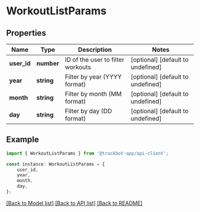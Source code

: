 # WorkoutListParams


## Properties

Name | Type | Description | Notes
------------ | ------------- | ------------- | -------------
**user_id** | **number** | ID of the user to filter workouts | [optional] [default to undefined]
**year** | **string** | Filter by year (YYYY format) | [optional] [default to undefined]
**month** | **string** | Filter by month (MM format) | [optional] [default to undefined]
**day** | **string** | Filter by day (DD format) | [optional] [default to undefined]

## Example

```typescript
import { WorkoutListParams } from '@trackbot-app/api-client';

const instance: WorkoutListParams = {
    user_id,
    year,
    month,
    day,
};
```

[[Back to Model list]](../README.md#documentation-for-models) [[Back to API list]](../README.md#documentation-for-api-endpoints) [[Back to README]](../README.md)
